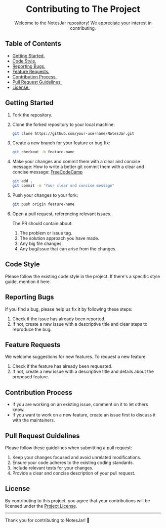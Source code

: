<h1 align="center">Contributing to The Project </h1>

<p align="center">
  Welcome to the NotesJar repository! We appreciate your interest in contributing.
</p>

## Table of Contents

- [Getting Started.](#getting-started)
- [Code Style.](#code-style)
- [Reporting Bugs.](#reporting-bugs)
- [Feature Requests.](#feature-requests)
- [Contribution Process.](#contribution-process)
- [Pull Request Guidelines.](#pull-request-guidelines)
- [License.](#license)

## Getting Started

1. Fork the repository.
2. Clone the forked repository to your local machine:
    ```bash
    git clone https://github.com/your-username/NotesJar.git 
    ```
3. Create a new branch for your feature or bug fix:
    ```bash
    git checkout -b feature-name
    ```
4. Make your changes and commit them with a clear and concise message:
   How to write a better git commit them with a clear and concise message:
    <a href="https://www.freecodecamp.org/news/how-to-write-better-git-commit-messages/">FreeCodeCamp</a>
    ```bash
    git add .
    git commit -m "Your clear and concise message"
    ```
6. Push your changes to your fork:
    ```bash
    git push origin feature-name
    ```
7. Open a pull request, referencing relevant issues.

    The PR should contain about:

    1. The problem or issue tag.
    2. The solution approach you have made.
    3. Any big file changes.
    4. Any bug/issue that can arise from the changes.



## Code Style

Please follow the existing code style in the project. If there's a specific style guide, mention it here.

## Reporting Bugs

If you find a bug, please help us fix it by following these steps:

1. Check if the issue has already been reported.
2. If not, create a new issue with a descriptive title and clear steps to reproduce the bug.

## Feature Requests

We welcome suggestions for new features. To request a new feature:

1. Check if the feature has already been requested.
2. If not, create a new issue with a descriptive title and details about the proposed feature.

## Contribution Process

- If you are working on an existing issue, comment on it to let others know.
- If you want to work on a new feature, create an issue first to discuss it with the maintainers.

## Pull Request Guidelines

Please follow these guidelines when submitting a pull request:

1. Keep your changes focused and avoid unrelated modifications.
2. Ensure your code adheres to the existing coding standards.
3. Include relevant tests for your changes.
4. Provide a clear and concise description of your pull request.

## License

By contributing to this project, you agree that your contributions will be licensed under the [Project License](https://github.com/arpitghura/NotesJar/blob/main/LICENSE).

---

Thank you for contributing to NotesJar! 🚀
